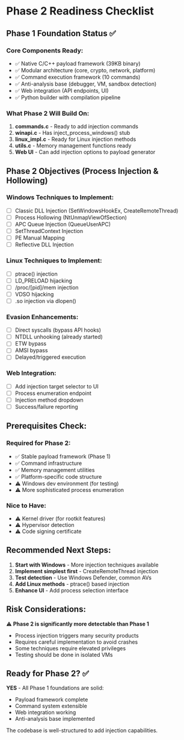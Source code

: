 # Phase 2 Readiness Checklist

## Phase 1 Foundation Status ✅

### Core Components Ready:
- ✅ Native C/C++ payload framework (39KB binary)
- ✅ Modular architecture (core, crypto, network, platform)
- ✅ Command execution framework (10 commands)
- ✅ Anti-analysis base (debugger, VM, sandbox detection)
- ✅ Web integration (API endpoints, UI)
- ✅ Python builder with compilation pipeline

### What Phase 2 Will Build On:
1. **commands.c** - Ready to add injection commands
2. **winapi.c** - Has inject_process_windows() stub
3. **linux_impl.c** - Ready for Linux injection methods
4. **utils.c** - Memory management functions ready
5. **Web UI** - Can add injection options to payload generator

## Phase 2 Objectives (Process Injection & Hollowing)

### Windows Techniques to Implement:
- [ ] Classic DLL Injection (SetWindowsHookEx, CreateRemoteThread)
- [ ] Process Hollowing (NtUnmapViewOfSection)
- [ ] APC Queue Injection (QueueUserAPC)
- [ ] SetThreadContext Injection
- [ ] PE Manual Mapping
- [ ] Reflective DLL Injection

### Linux Techniques to Implement:
- [ ] ptrace() injection
- [ ] LD_PRELOAD hijacking
- [ ] /proc/[pid]/mem injection
- [ ] VDSO hijacking
- [ ] .so injection via dlopen()

### Evasion Enhancements:
- [ ] Direct syscalls (bypass API hooks)
- [ ] NTDLL unhooking (already started)
- [ ] ETW bypass
- [ ] AMSI bypass
- [ ] Delayed/triggered execution

### Web Integration:
- [ ] Add injection target selector to UI
- [ ] Process enumeration endpoint
- [ ] Injection method dropdown
- [ ] Success/failure reporting

## Prerequisites Check:

### Required for Phase 2:
- ✅ Stable payload framework (Phase 1)
- ✅ Command infrastructure
- ✅ Memory management utilities
- ✅ Platform-specific code structure
- ⚠️ Windows dev environment (for testing)
- ⚠️ More sophisticated process enumeration

### Nice to Have:
- ⚠️ Kernel driver (for rootkit features)
- ⚠️ Hypervisor detection
- ⚠️ Code signing certificate

## Recommended Next Steps:

1. **Start with Windows** - More injection techniques available
2. **Implement simplest first** - CreateRemoteThread injection
3. **Test detection** - Use Windows Defender, common AVs
4. **Add Linux methods** - ptrace() based injection
5. **Enhance UI** - Add process selection interface

## Risk Considerations:

⚠️ **Phase 2 is significantly more detectable than Phase 1**
- Process injection triggers many security products
- Requires careful implementation to avoid crashes
- Some techniques require elevated privileges
- Testing should be done in isolated VMs

## Ready for Phase 2? ✅

**YES** - All Phase 1 foundations are solid:
- Payload framework complete
- Command system extensible
- Web integration working
- Anti-analysis base implemented

The codebase is well-structured to add injection capabilities.
